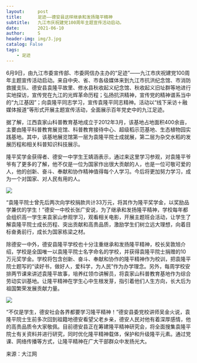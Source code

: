 ```yaml
---
layout:     post
title:      足迹——德安县这样继承和发扬隆平精神
subtitle:   九江市庆祝建党100周年主题宣传活动启动。 
date:       2021-06-10
author:     S
header-img: img/3.jpg
catalog: False
tags:
    - 足迹
---
```


6月9日，由九江市委宣传部、市委网信办主办的“足迹”——九江市庆祝建党100周年主题宣传活动启动。来自中央、省、市各级媒体来到九江市抗洪纪念馆、市消防救援支队、德安县袁隆平故里、修水县秋收起义纪念馆、秋收起义旧址群等地进行实地探访，宣传党在九江的光辉革命历程；弘扬抗洪精神，宣传党的精神谱系当中的“九江基因”；向袁隆平同志学习，宣传袁隆平同志精神。活动以“线下采访＋融媒体报道”等形式开展主题宣传活动，全面展示百年党史中的九江足迹。

据了解，江西袁家山科普教育基地成立于2012年3月，该基地占地面积400余亩，主要由隆平科普教育展览馆、科普教育接待中心、超级稻示范基地、生态植物园实践基地。其中，该基地展览馆第一层为袁隆平院士成就展，第二层为杂交水稻的发展历程和相关科普知识科技展示。

隆平奖学金获得者、德安一中学生王婧涵表示，通过来这里学习参观，对袁隆平爷爷有了更多的了解，他不仅是一位为国家作出很大贡献的人，也是一位可敬可爱的人，他的创新、奋斗、奉献和协作精神值得每个人学习。今后将更加努力学习，成为一个对国家、对人民有用的人。

![](https://raw.githubusercontent.com/shaosb/shaosb.github.io/master/img_url/3-1.jpg)

“袁隆平院士曾先后两次向学校捐款共计33万元，将其作为隆平奖学金，以奖励品学兼优的学生！”德安一中校长张广安说，为了继承和发扬隆平精神，学校每年都会组织高一学生来袁家山参观学习，观看相关电影，开展主题班会活动，让学生了解袁隆平院士成长历程、突出贡献和高贵品质，激励学生们树立远大理想，向着目标奋勇前行，成长为国家栋梁之材。

除德安一中外，德安县隆平学校也十分注重继承和发扬隆平精神，校长吴敦旭介绍，学校是全国唯一以袁隆平院士名字命名的学校，并获得袁隆平院士捐赠的10万元奖学金。学校将包含创新、奋斗、奉献和协作的隆平精神作为校训，把袁隆平院士题写的“读好书，做好人，爱科学，为人民”作为办学理念。另外，每周学校安排两节课来讲述袁隆平故事，培养红领巾讲解员，将袁家山科普教育基地作为综合劳动实训基地。让隆平精神在学生心中生根发芽，指引着他们人生方向，长大后为祖国繁荣发展贡献力量。

![](https://raw.githubusercontent.com/shaosb/shaosb.github.io/master/img_url/3-2.jpg)

“不仅是学生，德安社会各界都要学习隆平精神！”德安县委党校讲师吴金火说，袁隆平院士生前多次回到祖籍地德安看望父老乡亲，德安人民对他有着深厚感情，他的高贵品质令大家敬佩。目前德安县正在筹建隆平精神研究会，将全面搜集袁隆平院士有关资料并进行研究，同时优化隆平精神载体，保护和升级隆平元素。通过党课、网络传播等方式，让隆平精神在广大干部群众中发扬光大。

来源：大江网